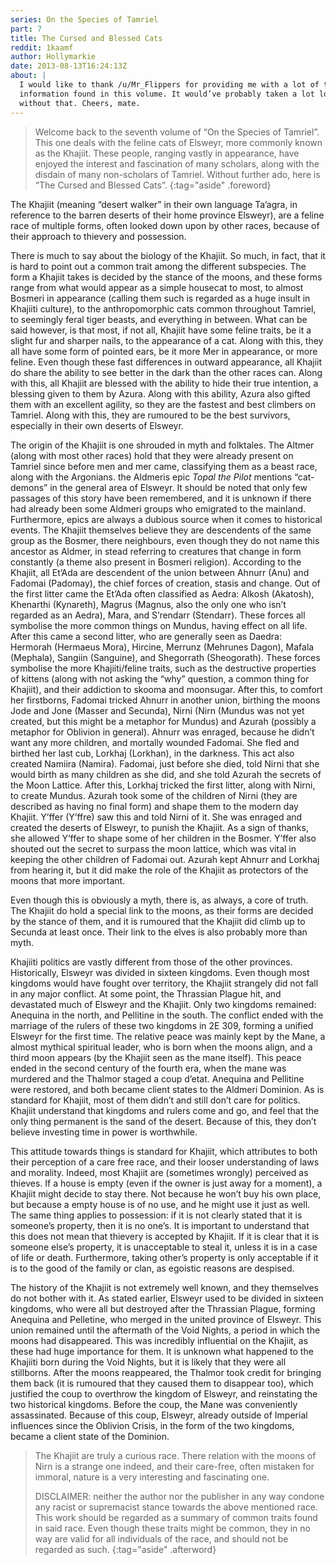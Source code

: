 ```yaml
---
series: On the Species of Tamriel
part: 7
title: The Cursed and Blessed Cats
reddit: 1kaamf
author: Hollymarkie
date: 2013-08-13T16:24:13Z
about: |
  I would like to thank /u/Mr_Flippers for providing me with a lot of the
  information found in this volume. It would’ve probably taken a lot longer
  without that. Cheers, mate.
---
```


> Welcome back to the seventh volume of “On the Species of Tamriel”. This one
> deals with the feline cats of Elsweyr, more commonly known as the Khajiit.
> These people, ranging vastly in appearance, have enjoyed the interest and
> fascination of many scholars, along with the disdain of many non-scholars of
> Tamriel. Without further ado, here is “The Cursed and Blessed Cats”.
{:tag="aside" .foreword}

The Khajiit (meaning “desert walker” in their own language Ta’agra, in reference
to the barren deserts of their home province Elsweyr), are a feline race of
multiple forms, often looked down upon by other races, because of their approach
to thievery and possession.

There is much to say about the biology of the Khajiit. So much, in fact, that it
is hard to point out a common trait among the different subspecies. The form a
Khajiit takes is decided by the stance of the moons, and these forms range from
what would appear as a simple housecat to most, to almost Bosmeri in appearance
(calling them such is regarded as a huge insult in Khajiiti culture), to the
anthropomorphic cats common throughout Tamriel, to seemingly feral tiger beasts,
and everything in between. What can be said however, is that most, if not all,
Khajiit have some feline traits, be it a slight fur and sharper nails, to the
appearance of a cat. Along with this, they all have some form of pointed ears,
be it more Mer in appearance, or more feline. Even though these fast differences
in outward appearance, all Khajiit do share the ability to see better in the
dark than the other races can. Along with this, all Khajiit are blessed with the
ability to hide their true intention, a blessing given to them by Azura. Along
with this ability, Azura also gifted them with an excellent agility, so they are
the fastest and best climbers on Tamriel. Along with this, they are rumoured to
be the best survivors, especially in their own deserts of Elsweyr.

The origin of the Khajiit is one shrouded in myth and folktales. The Altmer
(along with most other races) hold that they were already present on Tamriel
since before men and mer came, classifying them as a beast race, along with the
Argonians. the Aldmeris epic *Topal the Pilot* mentions “cat-demons” in the
general area of Elsweyr. It should be noted that only few passages of this story
have been remembered, and it is unknown if there had already been some Aldmeri
groups who emigrated to the mainland. Furthermore, epics are always a dubious
source when it comes to historical events. The Khajiit themselves believe they
are descendents of the same group as the Bosmer, there neighbours, even though
they do not name this ancestor as Aldmer, in stead referring to creatures that
change in form constantly (a theme also present in Bosmeri religion). According
to the Khajiit, all Et’Ada are descendent of the union between Ahnurr (Anu) and
Fadomai (Padomay), the chief forces of creation, stasis and change. Out of the
first litter came the Et’Ada often classified as Aedra: Alkosh (Akatosh),
Khenarthi (Kynareth), Magrus (Magnus, also the only one who isn’t regarded as an
Aedra), Mara, and S’rendarr (Stendarr). These forces all symbolise the more
common things on Mundus, having effect on all life. After this came a second
litter, who are generally seen as Daedra: Hermorah (Hermaeus Mora), Hircine,
Merrunz (Mehrunes Dagon), Mafala (Mephala), Sangiin (Sanguine), and Shegorrath
(Sheogorath). These forces symbolise the more Khajiiti/feline traits, such as
the destructive properties of kittens (along with not asking the “why” question,
a common thing for Khajiit), and their addiction to skooma and moonsugar. After
this, to comfort her firstborns, Fadomai tricked Ahnurr in another union,
birthing the moons Jode and Jone (Masser and Secunda), Nirni (Nirn (Mundus was
not yet created, but this might be a metaphor for Mundus) and Azurah (possibly a
metaphor for Oblivion in general). Ahnurr was enraged, because he didn’t want
any more children, and mortally wounded Fadomai. She fled and birthed her last
cub, Lorkhaj (Lorkhan), in the darkness. This act also created Namiira (Namira).
Fadomai, just before she died, told Nirni that she would birth as many children
as she did, and she told Azurah the secrets of the Moon Lattice. After this,
Lorkhaj tricked the first litter, along with Nirni, to create Mundus. Azurah
took some of the children of Nirni (they are described as having no final form)
and shape them to the modern day Khajiit. Y’ffer (Y’ffre) saw this and told
Nirni of it. She was enraged and created the deserts of Elsweyr, to punish the
Khajiit. As a sign of thanks, she allowed Y’ffer to shape some of her children
in the Bosmer. Y’ffer also shouted out the secret to surpass the moon lattice,
which was vital in keeping the other children of Fadomai out. Azurah kept Ahnurr
and Lorkhaj from hearing it, but it did make the role of the Khajiit as
protectors of the moons that more important.

Even though this is obviously a myth, there is, as always, a core of truth. The
Khajiit do hold a special link to the moons, as their forms are decided by the
stance of them, and it is rumoured that the Khajiit did climb up to Secunda at
least once. Their link to the elves is also probably more than myth.

Khajiiti politics are vastly different from those of the other provinces.
Historically, Elsweyr was divided in sixteen kingdoms. Even though most kingdoms
would have fought over territory, the Khajiit strangely did not fall in any
major conflict. At some point, the Thrassian Plague hit, and devastated much of
Elsweyr and the Khajiit. Only two kingdoms remained: Anequina in the north, and
Pellitine in the south. The conflict ended with the marriage of the rulers of
these two kingdoms in 2E 309, forming a unified Elsweyr for the first time. The
relative peace was mainly kept by the Mane, a almost mythical spiritual leader,
who is born when the moons align, and a third moon appears (by the Khajiit seen
as the mane itself). This peace ended in the second century of the fourth era,
when the mane was murdered and the Thalmor staged a coup d’etat. Anequina and
Pellitine were restored, and both became client states to the Aldmeri Dominion.
As is standard for Khajiit, most of them didn’t and still don’t care for
politics. Khajiit understand that kingdoms and rulers come and go, and feel that
the only thing permanent is the sand of the desert. Because of this, they don’t
believe investing time in power is worthwhile.

This attitude towards things is standard for Khajiit, which attributes to both
their perception of a care free race, and their looser understanding of laws and
morality. Indeed, most Khajiit are (sometimes wrongly) perceived as thieves. If
a house is empty (even if the owner is just away for a moment), a Khajiit might
decide to stay there. Not because he won’t buy his own place, but because a
empty house is of no use, and he might use it just as well. The same thing
applies to possession: if it is not clearly stated that it is someone’s
property, then it is no one’s. It is important to understand that this does not
mean that thievery is accepted by Khajiit. If it is clear that it is someone
else’s property, it is unacceptable to steal it, unless it is in a case of life
or death. Furthermore, taking other’s property is only acceptable if it is to
the good of the family or clan, as egoistic reasons are despised.

The history of the Khajiit is not extremely well known, and they themselves do
not bother with it. As stated earlier, Elsweyr used to be divided in sixteen
kingdoms, who were all but destroyed after the Thrassian Plague, forming
Anequina and Pelletine, who merged in the united province of Elsweyr. This union
remained until the aftermath of the Void Nights, a period in which the moons had
disappeared. This was incredibly influential on the Khajiit, as these had huge
importance for them. It is unknown what happened to the Khajiiti born during the
Void Nights, but it is likely that they were all stillborns. After the moons
reappeared, the Thalmor took credit for bringing them back (it is rumoured that
they caused them to disappear too), which justified the coup to overthrow the
kingdom of Elsweyr, and reinstating the two historical kingdoms. Before the
coup, the Mane was conveniently assassinated. Because of this coup, Elsweyr,
already outside of Imperial influences since the Oblivion Crisis, in the form of
the two kingdoms, became a client state of the Dominion.

> The Khajiit are truly a curious race. There relation with the moons of Nirn is
a strange one indeed, and their care-free, often mistaken for immoral, nature is
a very interesting and fascinating one.
>
> DISCLAIMER: neither the author nor the publisher in any way condone any racist
> or supremacist stance towards the above mentioned race. This work should be
> regarded as a summary of common traits found in said race. Even though these
> traits might be common, they in no way are valid for all individuals of the
> race, and should not be regarded as such.
{:tag="aside" .afterword}
